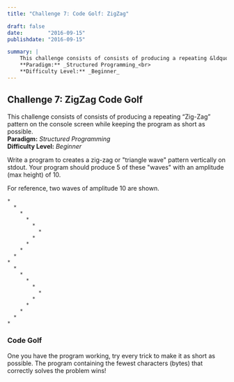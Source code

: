 ```yaml
---
title: "Challenge 7: Code Golf: ZigZag"

draft: false
date:        "2016-09-15"
publishdate: "2016-09-15"

summary: |
    This challenge consists of consists of producing a repeating &ldquo;Zig-Zag&rdquo; pattern on the console screen while keeping the program as short as possible.<br>
    **Paradigm:** _Structured Programming_<br>
    **Difficulty Level:** _Beginner_
---
```


## Challenge 7: ZigZag Code Golf

This challenge consists of consists of producing a repeating &ldquo;Zig-Zag&rdquo; pattern on the console screen while keeping the program as short as possible.<br>
**Paradigm:** _Structured Programming_<br>
**Difficulty Level:** _Beginner_

Write a program to creates a zig-zag or "triangle wave" pattern vertically on stdout.  Your program should produce 5 of these "waves" with an amplitude (max height) of 10.  

For reference, two waves of amplitude 10 are shown.

```text
*
  *
    *
      *
        *
          *
        *
      *
    *
  *
*
  *
    *
      *
        *
          *
        *
      *
    *
  *
*
```

### Code Golf

One you have the program working, try every trick to make it as short as possible.  The program containing the fewest characters (bytes) that correctly solves the problem wins!


